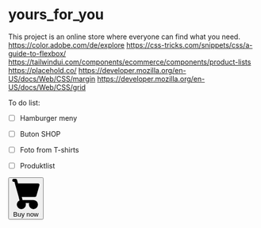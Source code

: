 # yours_for_you
This project is an online store where everyone can find what you need.
https://color.adobe.com/de/explore
https://css-tricks.com/snippets/css/a-guide-to-flexbox/
https://tailwindui.com/components/ecommerce/components/product-lists
https://placehold.co/
https://developer.mozilla.org/en-US/docs/Web/CSS/margin
https://developer.mozilla.org/en-US/docs/Web/CSS/grid

To do list:

- [ ] Hamburger meny 
- [ ] Buton SHOP
- [ ] Foto from T-shirts
- [ ] Produktlist



<button type="button" class="text-white bg-blue-700 hover:bg-blue-800 focus:ring-4 focus:outline-none focus:ring-blue-300 font-medium rounded-lg text-sm px-5 py-2.5 text-center inline-flex items-center me-2 dark:bg-blue-600 dark:hover:bg-blue-700 dark:focus:ring-blue-800">
<svg class="w-3.5 h-3.5 me-2" aria-hidden="true" xmlns="http://www.w3.org/2000/svg" fill="currentColor" viewBox="0 0 18 21">
<path d="M15 12a1 1 0 0 0 .962-.726l2-7A1 1 0 0 0 17 3H3.77L3.175.745A1 1 0 0 0 2.208 0H1a1 1 0 0 0 0 2h.438l.6 2.255v.019l2 7 .746 2.986A3 3 0 1 0 9 17a2.966 2.966 0 0 0-.184-1h2.368c-.118.32-.18.659-.184 1a3 3 0 1 0 3-3H6.78l-.5-2H15Z"/>
</svg>
Buy now
</button>

